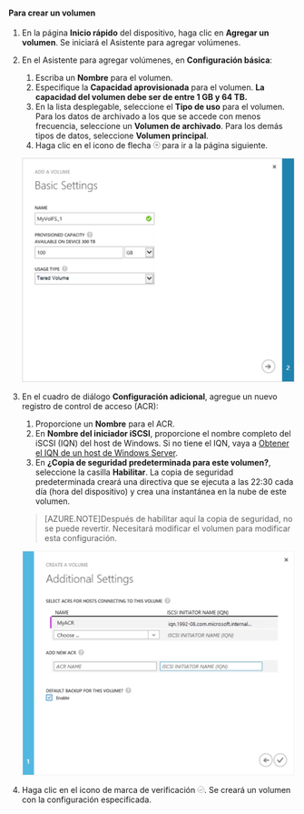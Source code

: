 
#### Para crear un volumen

1. En la página **Inicio rápido** del dispositivo, haga clic en **Agregar un volumen**. Se iniciará el Asistente para agregar volúmenes.

2. En el Asistente para agregar volúmenes, en **Configuración básica**:
   1. Escriba un **Nombre** para el volumen.
   2. Especifique la **Capacidad aprovisionada** para el volumen. **La capacidad del volumen debe ser de entre 1 GB y 64 TB.**
   3. En la lista desplegable, seleccione el **Tipo de uso** para el volumen. Para los datos de archivado a los que se accede con menos frecuencia, seleccione un **Volumen de archivado**. Para los demás tipos de datos, seleccione **Volumen principal**.
   4. Haga clic en el icono de flecha ![icono de flecha](./media/storsimple-create-volume/HCS_ArrowIcon-include.png) para ir a la página siguiente.

     ![Agregar volumen](./media/storsimple-create-volume/HCS_AddVolume1M-include.png)

3. En el cuadro de diálogo **Configuración adicional**, agregue un nuevo registro de control de acceso (ACR):
   1. Proporcione un **Nombre** para el ACR.
   2. En **Nombre del iniciador iSCSI**, proporcione el nombre completo del iSCSI (IQN) del host de Windows. Si no tiene el IQN, vaya a [Obtener el IQN de un host de Windows Server](#get-the-iqn-of-a-windows-server-host).
   3. En **¿Copia de seguridad predeterminada para este volumen?**, seleccione la casilla **Habilitar**. La copia de seguridad predeterminada creará una directiva que se ejecuta a las 22:30 cada día (hora del dispositivo) y crea una instantánea en la nube de este volumen.

     >[AZURE.NOTE]Después de habilitar aquí la copia de seguridad, no se puede revertir. Necesitará modificar el volumen para modificar esta configuración.

     ![Agregar volumen](./media/storsimple-create-volume/HCs_AddVolume2M-include.png)

4. Haga clic en el icono de marca de verificación ![icono de marca de verificación](./media/storsimple-create-volume/HCS_CheckIcon-include.png). Se creará un volumen con la configuración especificada.

<!---HONumber=August15_HO6-->